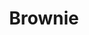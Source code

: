 ---
layout: recette
categories: [recettes]
hidden: false
lang: fr
sitemap: true
title: Brownie
type: sucre
recettes:
  Classique:
    ingredients: 
      - nom: chocolat noir 70%
        qte: 75
        unite: gr
      - nom: cacao en poudre non sucré
        qte: 30
        unite: gr
      - nom: café instantané
        qte: 1
        unite: cuillère à café
      - nom: beurre
        qte: 90
        unite: gr
      - nom: oeufs 
        qte: 2
        variable: true
      - nom: sucre blanc
        qte: 130
        unite: gr
      - nom: sucre brun
        qte: 35
        unite: gr
      - nom: sel 
        qte: 0.5
        unite: cuillère à café
      - nom: farine blanche
        qte: 40
        unite: gr
      - nom: fleur de sel
    etapes:
      - label: Préparation 1/3
        details:
          - Dans un saladier, mettre le chocolat avec la moitié du cacao en poudre et le café instantané
          - Faire fondre le beurre et le porter à ébullition
          - Le verser dans le saladier et mélanger jusqu'à ce que tout ait fondu
      - label: Préparation 2/3
        details: 
          - Dans un saladier, casser les oeufs
          - Ajouter les sucres et le sel
          - Blanchir au batteur électrique pendant 2 minutes
          - Tout en battant, ajouter le mélange chocolat-beurre
      - label: Préparation 3/3
        details:     
          - Tamiser la farine et l'autre moitié du cacao en poudre sur le mélange
          - Incorporer la farine délicatement avec une spatule
          - Beurrer et fariner le moule
          - Verser la préparation dans le moule
      - label: Cuisson
        emoji: 🔥
        details:
          - Cuire 13 min à 180°C
          - Sortir du four et laisser le plat tomber de haut plusieurs fois afin de briser la surface du brownie
          - Parsemer de fleur de sel
          - Cuire 7 min à 180°C 
---